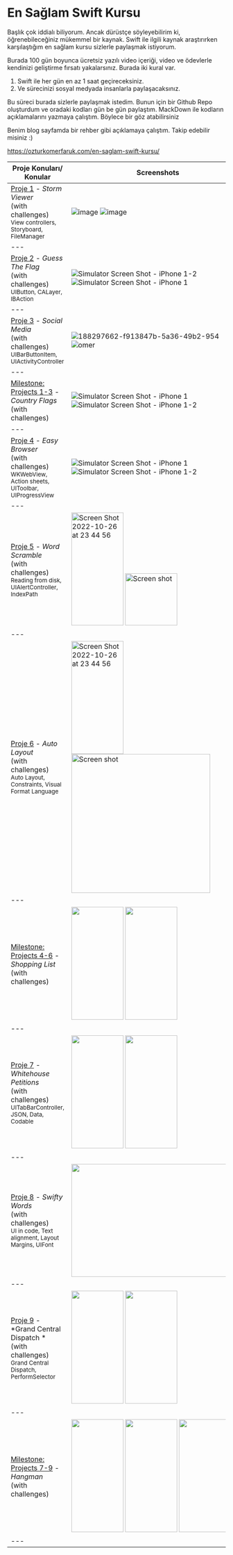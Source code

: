 # En Sağlam Swift Kursu

Başlık çok iddialı biliyorum. Ancak dürüstçe söyleyebilirim ki, öğrenebileceğiniz mükemmel bir kaynak. Swift ile ilgili kaynak araştırırken karşılaştığım en sağlam kursu sizlerle paylaşmak istiyorum.

Burada 100 gün boyunca ücretsiz yazılı video içeriği, video ve ödevlerle kendinizi geliştirme fırsatı yakalarsınız.  Burada iki kural var.

1. Swift ile her gün en az 1 saat geçireceksiniz.
2. Ve sürecinizi sosyal medyada insanlarla paylaşacaksınız.

Bu süreci burada sizlerle paylaşmak istedim.  Bunun için bir Github Repo oluşturdum ve oradaki kodları gün be gün paylaştım.  MackDown ile kodların açıklamalarını yazmaya çalıştım.  Böylece bir göz atabilirsiniz

Benim blog sayfamda bir rehber gibi açıklamaya çalıştım. Takip edebilir misiniz :)

https://ozturkomerfaruk.com/en-saglam-swift-kursu/

Proje Konuları/ Konular                                                                                                                                                          | Screenshots
---                                                                                                                                                                          |---
[Proje 1](18.Day) - *Storm Viewer* <br/>(with challenges)                                         <br/><sub> View controllers, Storyboard, FileManager                               </sub> | ![image](https://user-images.githubusercontent.com/56068905/188148592-bcdb0efc-478c-49c0-8177-d8c20f8d3802.png) ![image](https://user-images.githubusercontent.com/56068905/188148648-0f291a52-2bda-4165-ba4e-7a335076273a.png) |
|---
[Proje 2](21.Day) - *Guess The Flag* <br/>(with challenges)                                         <br/><sub> UIButton, CALayer, IBAction                                </sub> | ![Simulator Screen Shot - iPhone 1-2](https://user-images.githubusercontent.com/56068905/188284499-3251c5b3-a665-45ed-aa5d-ccf8b4b45b22.png) ![Simulator Screen Shot - iPhone 1](https://user-images.githubusercontent.com/56068905/188284502-07e9cf7f-c58d-4562-bbe9-1f7d4dbeaa1e.png)
|---
[Proje 3](22.Day) - *Social Media* <br/>(with challenges)                                         <br/><sub> UIBarButtonItem, UIActivityController                               </sub> | ![188297662-f913847b-5a36-49b2-954](https://user-images.githubusercontent.com/56068905/188297896-e251c524-a86d-4be6-994b-225b0068ac01.png) ![omer](https://user-images.githubusercontent.com/56068905/188297900-04394fc8-2e7e-4cf2-a0b6-658084e0a42e.png)
|---
[Milestone: Projects 1-3](23.Day) - *Country Flags* <br/>(with challenges)                                         <br/>                    | ![Simulator Screen Shot - iPhone 1](https://user-images.githubusercontent.com/56068905/188669870-a544e284-12aa-4159-9656-859c762db1f9.png) ![Simulator Screen Shot - iPhone 1-2](https://user-images.githubusercontent.com/56068905/188669891-634b614d-4d3b-43ec-90d4-454bbd042c0c.png)
|---
[Proje 4](26.Day) - *Easy Browser* <br/>(with challenges)                                         <br/><sub> WKWebView, Action sheets, UIToolbar, UIProgressView                   </sub> | ![Simulator Screen Shot - iPhone 1](https://user-images.githubusercontent.com/56068905/188885286-1f5595df-3d60-4716-93da-ba24c2e38131.png) ![Simulator Screen Shot - iPhone 1-2](https://user-images.githubusercontent.com/56068905/188885316-80b8d51a-979c-4513-a9e7-8ed6b913242f.png)
|---
[Proje 5](29.Day) - *Word Scramble* <br/>(with challenges)                                         <br/><sub> Reading from disk, UIAlertController, IndexPath                  </sub> | <img width="120" height="260" alt="Screen Shot 2022-10-26 at 23 44 56" src="https://user-images.githubusercontent.com/56068905/198713976-9894e31d-132f-43a4-bed0-de2153dfe180.png"> <img width="120" alt="Screen shot" src="https://user-images.githubusercontent.com/56068905/198714041-23a06c73-2bf0-4b19-a9d5-504e32dd37da.png">
|---
[Proje 6](31.Day) - *Auto Layout* <br/>(with challenges)                                         <br/><sub> Auto Layout, Constraints, Visual Format Language                  </sub> | <img width="120" height="260" alt="Screen Shot 2022-10-26 at 23 44 56" src="https://user-images.githubusercontent.com/56068905/198893287-37819577-ff3a-4aeb-8c37-90ac2cdacaaa.png"> <img width="320" alt="Screen shot" src="https://user-images.githubusercontent.com/56068905/198893308-6ef056a2-df89-4b2d-ab52-4dd15ca18063.png">
|---
[Milestone: Projects 4-6](32.Day) - *Shopping List* <br/>(with challenges)                                         <br/>                    | <img width="120" height="260" src="https://user-images.githubusercontent.com/56068905/198898220-7882da65-15ae-43b4-a86d-0b7d45a6a434.png"> <img width="120" height="260" src="https://user-images.githubusercontent.com/56068905/198898252-6279a54b-2d3a-4b1a-88c2-0ad35e0cdfaf.png"> 
|---
[Proje 7](35.Day) - *Whitehouse Petitions* <br/>(with challenges)                                         <br/><sub> UITabBarController, JSON, Data, Codable                  </sub>                   | <img width="120" height="260" src="https://user-images.githubusercontent.com/56068905/208942597-f15fec81-e598-46ad-9081-e0fd92638437.png"> <img width="120" height="260" src="https://user-images.githubusercontent.com/56068905/208942605-851e74e4-bd35-4105-8653-12758b016a88.png"> 
|---
[Proje 8](38.Day) - *Swifty Words* <br/>(with challenges)                                         <br/><sub> UI in code, Text alignment, Layout Margins, UIFont                  </sub>                   | <img width="400" height="260" src="https://user-images.githubusercontent.com/56068905/209464264-4c22c6f7-572f-4990-b325-82468eef8995.png"> 
|---
[Proje 9](40.Day) - *Grand Central Dispatch * <br/>(with challenges)                                         <br/><sub> Grand Central Dispatch, PerformSelector                 </sub>                   | <img width="120" height="260" src="https://user-images.githubusercontent.com/56068905/188148592-bcdb0efc-478c-49c0-8177-d8c20f8d3802.png"> <img width="120" height="260" src="https://user-images.githubusercontent.com/56068905/208942597-f15fec81-e598-46ad-9081-e0fd92638437.png">
|---
[Milestone: Projects 7-9](41.Day) - *Hangman* <br/>(with challenges)                                         <br/>                    | <img width="120" height="260" src="https://user-images.githubusercontent.com/56068905/209639989-b67d5786-5644-4253-a2a7-be08ccd39ed6.png"> <img width="120" height="260" src="https://user-images.githubusercontent.com/56068905/209640075-34b04572-4cc3-439e-bf03-bea74053074a.png"> <img width="120" height="260" src="https://user-images.githubusercontent.com/56068905/209640129-7cce458a-f437-4d31-8c8e-254eb5c7440a.png"> 
|---
